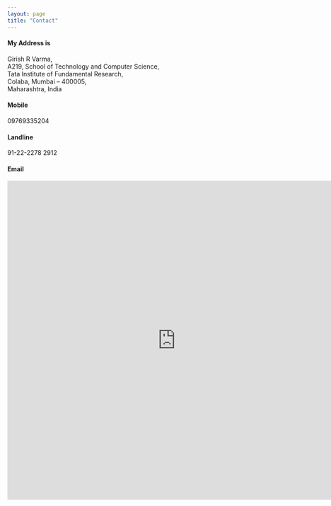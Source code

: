 ```yaml
---
layout: page
title: "Contact"
---
```


#### My Address is

Girish R Varma,  
A219, School of Technology and Computer Science,  
Tata Institute of Fundamental Research,  
Colaba, Mumbai &#8211; 400005,  
Maharashtra, India

#### Mobile

09769335204

#### Landline

91-22-2278 2912

#### Email

<iframe src="https://docs.google.com/spreadsheet/embeddedform?formkey=dHFBVUxIMExzeFpDendQUHY5dVlkY0E6MQ" width="760" height="721" frameborder="0" marginheight="0" marginwidth="0">Loading...</iframe>

